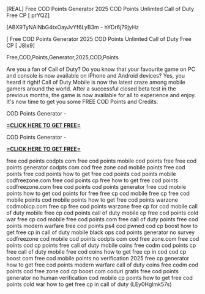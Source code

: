 [REAL] Free COD Points Generator 2025 COD Points Unlimted Call of Duty Free CP [ prYQZ]

[ABX9TyNAiNbG4txOayJvYf6LyB3m - hYDr6j79jyHz

[ Free COD Points Generator 2025 COD Points Unlimted Call of Duty Free CP [ J8Ix9]

Free,COD,Points,Generator,2025,COD,Points

Are you a fan of Call of Duty? Do you know that your favourite game on PC and console is now available on iPhone and Android devices? Yes, you heard it right! Call of Duty Mobile is now the latest craze among mobile gamers around the world. After a successful closed beta test in the previous months, the game is now available for all to experience and enjoy. It's now time to get you some FREE COD Points and Credits.

COD Points Generator - 

**[=CLICK HERE TO GET FREE=](https://www.google.com/url?q=https%3A%2F%2Fappbitly.com%2FJMIgt)**



COD Points Generator - 

**[=CLICK HERE TO GET FREE=](https://www.google.com/url?q=https%3A%2F%2Fappbitly.com%2FJMIgt)**



free cod points codpts com free cod points mobile cod points free free cod points generator codpts com cod free zone cod mobile points free cod points free cod points how to get free cod points cod points mobile codfreezone.com free cod points cp free how to get free cod points codfreezone.com free cod points cod points generator free cod mobile points how to get cod points for free free cp cod mobile free cp free cod mobile points cod mobile points how to get free cod points warzone codmobicp.com free cp free cod points warzone free cp for cod mobile call of duty mobile free cp cod points call of duty mobile cp free cod points cold war free cp cod mobile free cod points com free call of duty points free cod points modern warfare free cod points ps4 cod pwned cod cp boost how to get free cp in call of duty mobile black ops cod points generator no survey codfreezone cod mobile cod points codpts com cod free zone.com free cod points cod cp points free call of duty mobile coins free codm cod points cp free call of duty mobile free cod coins how to get free cp in cod cod cp boost com free cod mobile points no verification 2025 free cp generator how to get free cod points modern warfare call of duty coins free codm cod points cod free zone cod cp boost com coduri gratis free cod points generator no human verification cod mobile cp points how to get free cod points cold war how to get free cp in call of duty (LEy0Hglmk57s)



